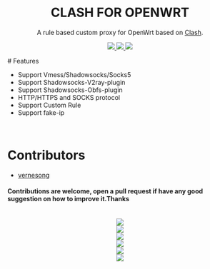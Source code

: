 
<h1 align="center"> 
    <br>CLASH FOR OPENWRT
</h1>

<p align="center">
A rule based custom proxy for OpenWrt based on <a href="https://github.com/Dreamacro/clash" target="_blank">Clash</a>.
</p>

<p align="center">
    <a href="https://github.com/frainzy1477/clash/releases/tag/v0.14.0" target="_blank">
        <img src="https://img.shields.io/badge/clash%20openwrt-v0.14.0-blue.svg">
    </a>
    <a href="https://github.com/frainzy1477/clash/releases/tag/v0.16.0"  target="_blank">
        <img src="https://img.shields.io/badge/luci%20for%20clash-v0.16.0-green.svg"/>
    </a>
    <a href="https://github.com/Dreamacro/clash/releases/tag/v0.14.0"  target="_blank">
        <img src="https://img.shields.io/badge/Clash-v0.14.0-orange.svg"/>
    </a>
</p>
# Features

- Support Vmess/Shadowsocks/Socks5
- Support Shadowsocks-V2ray-plugin
- Support Shadowsocks-Obfs-plugin
- HTTP/HTTPS and SOCKS protocol
- Support Custom Rule
- Support fake-ip
<br>

# Contributors

- <a href="https://github.com/vernesong/clash"  target="_blank">
        vernesong
    </a>
	<br>
#### Contributions are welcome, open a pull request if have any good suggestion on how to improve it.Thanks ###
<br>


<div align=center><img src="https://raw.githubusercontent.com/frainzy1477/clash/production/preview/clash-1.png" /></div>
<div align=center><img src="https://raw.githubusercontent.com/frainzy1477/clash/production/preview/clash-2.png" /></div>
<div align=center><img src="https://raw.githubusercontent.com/frainzy1477/clash/production/preview/clash-3.png" /></div>
<div align=center><img src="https://raw.githubusercontent.com/frainzy1477/clash/production/preview/clash-4.png" /></div>
<div align=center><img src="https://raw.githubusercontent.com/frainzy1477/clash/production/preview/clash-5.png" /></div>
<div align=center><img src="https://raw.githubusercontent.com/frainzy1477/clash/production/preview/clash-6.png" /></div>
